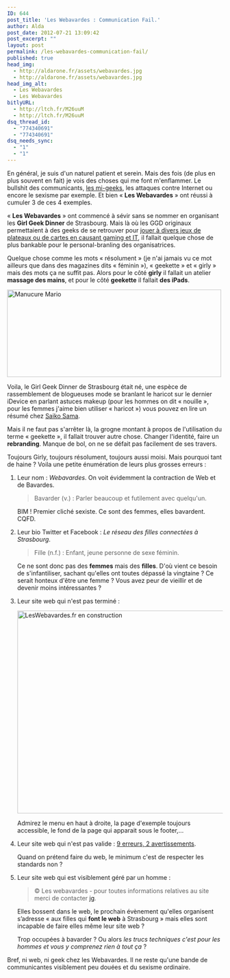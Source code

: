 ```yaml
---
ID: 644
post_title: 'Les Webavardes : Communication Fail.'
author: Alda
post_date: 2012-07-21 13:09:42
post_excerpt: ""
layout: post
permalink: /les-webavardes-communication-fail/
published: true
head_img:
  - http://aldarone.fr/assets/webavardes.jpg
  - http://aldarone.fr/assets/webavardes.jpg
head_img_alt:
  - Les Webavardes
  - Les Webavardes
bitlyURL:
  - http://ltch.fr/M26uuM
  - http://ltch.fr/M26uuM
dsq_thread_id:
  - "774340691"
  - "774340691"
dsq_needs_sync:
  - "1"
  - "1"
---
```

<p>En général, je suis d'un naturel patient et serein. Mais des fois (de plus en plus souvent en fait) je vois des choses qui me font m'enflammer. Le bullshit des communicants, <a href="https://odieuxconnard.wordpress.com/2012/03/07/geek-chic-geek-shit/">les mi-geeks</a>, les attaques contre Internet ou encore le sexisme par exemple. Et bien « <strong>Les Webavardes</strong> » ont réussi à cumuler 3 de ces 4 exemples.</p>

<p>« <strong>Les Webavardes</strong> » ont commencé à sévir sans se nommer en organisant les <strong>Girl Geek Dinner</strong> de Strasbourg. Mais là où les GGD originaux permettaient à des geeks de se retrouver pour <a href="http://www.flickr.com/groups/girlgeekdinners">jouer à divers jeux de plateaux ou de cartes en causant gaming et IT</a>, il fallait quelque chose de plus bankable pour le personal-branling des organisatrices.</p>

<p>Quelque chose comme les mots « résolument » (je n'ai jamais vu ce mot ailleurs que dans des magazines dits « féminin »), « geekette » et « girly » mais des mots ça ne suffit pas. Alors pour le côté <strong>girly</strong> il fallait un atelier <strong>massage des mains</strong>, et pour le côté <strong>geekette</strong> il fallait <strong>des iPads</strong>.</p>

<p><img src="http://aldarone.fr/wp-content/uploads/2012/07/mario-ongle-500x204.jpg" alt="Manucure Mario" title="Manucure Mario" width="500" height="204" class="aligncenter size-full wp-image-646" /></p>

<p>Voila, le Girl Geek Dinner de Strasbourg était né, une espèce de rassemblement de blogueuses mode se branlant le haricot sur le dernier iDevice en parlant astuces makeup (pour les hommes on dit « nouille », pour les femmes j'aime bien utiliser « haricot ») vous pouvez en lire un résumé chez <a href="http://www.saiko-sama.fr/jai-teste-pour-vous-le-girl-geek-dinner-de-strasbourg/">Saiko Sama</a>.</p>

<p>Mais il ne faut pas s'arrêter là, la grogne montant à propos de l'utilisation du terme « geekette », il fallait trouver autre chose. Changer l'identité, faire un <strong>rebranding</strong>. Manque de bol, on ne se défait pas facilement de ses travers.</p>

<p>Toujours Girly, toujours résolument, toujours aussi moisi. Mais pourquoi tant de haine ? Voila une petite énumération de leurs plus grosses erreurs :</p>

<ol>
<li><p>Leur nom : <em>Webavardes</em>. On voit évidemment la contraction de Web et de Bavardes.</p>

<blockquote>
  <p>Bavarder (v.) : Parler beaucoup et futilement avec quelqu'un.</p>
</blockquote>

<p>BIM ! Premier cliché sexiste. Ce sont des femmes, elles bavardent. CQFD.</p></li>
<li><p>Leur bio Twitter et Facebook : <em>Le réseau des filles connectées à Strasbourg</em>.</p>

<blockquote>
  <p>Fille (n.f.) : Enfant, jeune personne de sexe féminin.</p>
</blockquote>

<p>Ce ne sont donc pas des <strong>femmes</strong> mais des <strong>filles</strong>. D'où vient ce besoin de s'infantiliser, sachant qu'elles ont toutes dépassé la vingtaine ? Ce serait honteux d'être une femme ? Vous avez peur de vieillir et de devenir moins intéressantes ?</p></li>
<li><p>Leur site web qui n'est pas terminé :</p>

<p><a href="http://aldarone.fr/wp-content/uploads/2012/07/screenshot.121-e1342868555593.png" class="picture"><img src="http://aldarone.fr/wp-content/uploads/2012/07/screenshot.121-e1342868555593.png" alt="LesWebavardes.fr en construction" title="LesWebavardes.fr en construction" width="540" height="473" class="aligncenter size-large wp-image-659" /></a></p>

<p>Admirez le menu en haut à droite, la page d'exemple toujours accessible, le fond de la page qui apparait sous le footer,…</p></li>
<li><p>Leur site web qui n'est pas valide : <a href="http://validator.w3.org/check?uri=http://www.leswebavardes.fr/page-d-exemple/">9 erreurs, 2 avertissements</a>.</p>

<p>Quand on prétend faire du web, le minimum c'est de respecter les standards non ?</p></li>
<li><p>Leur site web qui est visiblement géré par un homme :</p>

<blockquote>
  <p>© Les webavardes - pour toutes informations relatives au site merci de contacter <a href="http://www.juliengerard.com/">jg</a>.</p>
</blockquote>

<p>Elles bossent dans le web, le prochain évènement qu'elles organisent s’adresse « aux filles qui <strong>font le web</strong> à Strasbourg » mais elles sont incapable de faire elles même leur site web ?</p>

<p>Trop occupées à bavarder ? Ou alors <em>les trucs techniques c'est pour les hommes et vous y comprenez rien à tout ça</em> ?</p></li>
</ol>

<p>Bref, ni web, ni geek chez les Webavardes. Il ne reste qu'une bande de communicantes visiblement peu douées et du sexisme ordinaire.</p>